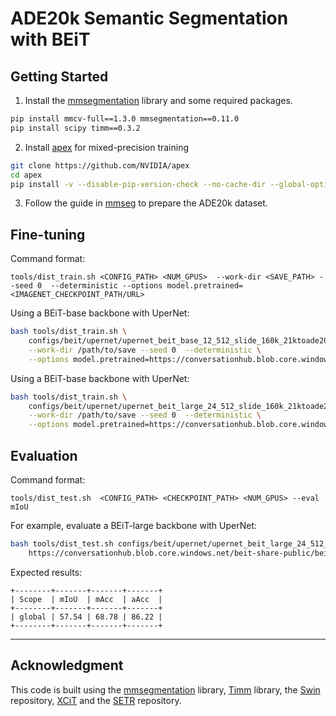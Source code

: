 # ADE20k Semantic Segmentation with BEiT

## Getting Started 

1. Install the [mmsegmentation](https://github.com/open-mmlab/mmsegmentation) library and some required packages.

```bash
pip install mmcv-full==1.3.0 mmsegmentation==0.11.0
pip install scipy timm==0.3.2
```

2. Install [apex](https://github.com/NVIDIA/apex) for mixed-precision training

```bash
git clone https://github.com/NVIDIA/apex
cd apex
pip install -v --disable-pip-version-check --no-cache-dir --global-option="--cpp_ext" --global-option="--cuda_ext" ./
```

3. Follow the guide in [mmseg](https://github.com/open-mmlab/mmsegmentation/blob/master/docs/en/dataset_prepare.md) to prepare the ADE20k dataset.


## Fine-tuning

Command format:
```
tools/dist_train.sh <CONFIG_PATH> <NUM_GPUS>  --work-dir <SAVE_PATH> --seed 0  --deterministic --options model.pretrained=<IMAGENET_CHECKPOINT_PATH/URL>
```

Using a BEiT-base backbone with UperNet:
```bash
bash tools/dist_train.sh \
    configs/beit/upernet/upernet_beit_base_12_512_slide_160k_21ktoade20k.py 8 \
    --work-dir /path/to/save --seed 0  --deterministic \
    --options model.pretrained=https://conversationhub.blob.core.windows.net/beit-share-public/beitv2/beitv2_base_patch16_224_pt1k_ft21k.pth
```

Using a BEiT-base backbone with UperNet:
```bash
bash tools/dist_train.sh \
    configs/beit/upernet/upernet_beit_large_24_512_slide_160k_21ktoade20k.py 8 \
    --work-dir /path/to/save --seed 0  --deterministic \
    --options model.pretrained=https://conversationhub.blob.core.windows.net/beit-share-public/beitv2/beitv2_large_patch16_224_pt1k_ft21k.pth
```

## Evaluation

Command format:
```
tools/dist_test.sh  <CONFIG_PATH> <CHECKPOINT_PATH> <NUM_GPUS> --eval mIoU
```

For example, evaluate a BEiT-large backbone with UperNet:
```bash
bash tools/dist_test.sh configs/beit/upernet/upernet_beit_large_24_512_slide_160k_21ktoade20k.py \
    https://conversationhub.blob.core.windows.net/beit-share-public/beitv2/beitv2_large_patch16_224_pt1k_ft21ktoade20k.pth  4 --eval mIoU 
```

Expected results:
```
+--------+-------+-------+-------+
| Scope  | mIoU  | mAcc  | aAcc  |
+--------+-------+-------+-------+
| global | 57.54 | 68.78 | 86.22 |
+--------+-------+-------+-------+
```

---

## Acknowledgment 

This code is built using the [mmsegmentation](https://github.com/open-mmlab/mmsegmentation) library, [Timm](https://github.com/rwightman/pytorch-image-models) library, the [Swin](https://github.com/microsoft/Swin-Transformer) repository, [XCiT](https://github.com/facebookresearch/xcit) and the [SETR](https://github.com/fudan-zvg/SETR) repository.
